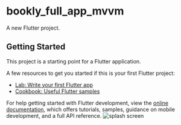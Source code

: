 # bookly_full_app_mvvm

A new Flutter project.

## Getting Started

This project is a starting point for a Flutter application.

A few resources to get you started if this is your first Flutter project:

- [Lab: Write your first Flutter app](https://docs.flutter.dev/get-started/codelab)
- [Cookbook: Useful Flutter samples](https://docs.flutter.dev/cookbook)

For help getting started with Flutter development, view the
[online documentation](https://docs.flutter.dev/), which offers tutorials,
samples, guidance on mobile development, and a full API reference.
![splash screen](https://github.com/yousefm2311/booky-app-mvvm/assets/95827005/33d1d6ff-9a4e-4322-b5af-2286def3832e)
